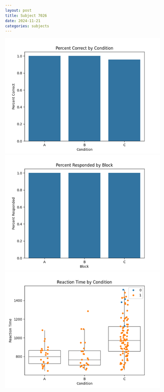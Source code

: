 ```yaml
---
layout: post
title: Subject 7026
date: 2024-11-21
categories: subjects
---
```


![](data/7026/run-9/7026_ATS_percent_correct.png)
![](data/7026/run-9/7026_ATS_percent_responded.png)
![](data/7026/run-9/7026_ATS_rt.png)
